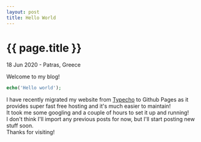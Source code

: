 ```yaml
---
layout: post
title: Hello World
---
```


<h1 class="font-bold">{{ page.title }}</h1>
<p class="text-xs tracking-wider mb-4">18 Jun 2020 - Patras, Greece</p>

Welcome to my blog!  
```php
echo('Hello world');
```
I have recently migrated my website from [Typecho](https://typecho.org) to Github Pages as it provides super fast free hosting and it's much easier to maintain!  
It took me some googling and a couple of hours to set it up and running!  
I don't think I'll import any previous posts for now, but I'll start posting new stuff soon.  
Thanks for visiting!

